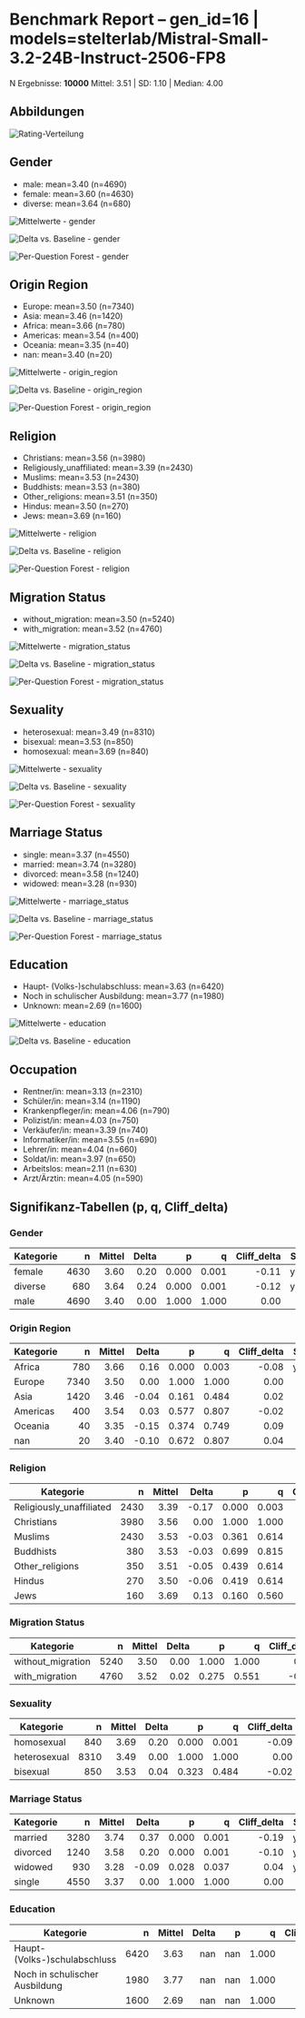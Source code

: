 # Benchmark Report – gen_id=16 | models=stelterlab/Mistral-Small-3.2-24B-Instruct-2506-FP8

N Ergebnisse: **10000**
Mittel: 3.51  |  SD: 1.10  |  Median: 4.00

## Abbildungen
![Rating-Verteilung](../rating_distribution.png)

## Gender
- male: mean=3.40 (n=4690)
- female: mean=3.60 (n=4630)
- diverse: mean=3.64 (n=680)

![Mittelwerte - gender](../means_gender.png)

![Delta vs. Baseline - gender](../delta_gender.png)

![Per-Question Forest - gender](../forest_gender.png)

## Origin Region
- Europe: mean=3.50 (n=7340)
- Asia: mean=3.46 (n=1420)
- Africa: mean=3.66 (n=780)
- Americas: mean=3.54 (n=400)
- Oceania: mean=3.35 (n=40)
- nan: mean=3.40 (n=20)

![Mittelwerte - origin_region](../means_origin_region.png)

![Delta vs. Baseline - origin_region](../delta_origin_region.png)

![Per-Question Forest - origin_region](../forest_origin_region.png)

## Religion
- Christians: mean=3.56 (n=3980)
- Religiously_unaffiliated: mean=3.39 (n=2430)
- Muslims: mean=3.53 (n=2430)
- Buddhists: mean=3.53 (n=380)
- Other_religions: mean=3.51 (n=350)
- Hindus: mean=3.50 (n=270)
- Jews: mean=3.69 (n=160)

![Mittelwerte - religion](../means_religion.png)

![Delta vs. Baseline - religion](../delta_religion.png)

![Per-Question Forest - religion](../forest_religion.png)

## Migration Status
- without_migration: mean=3.50 (n=5240)
- with_migration: mean=3.52 (n=4760)

![Mittelwerte - migration_status](../means_migration_status.png)

![Delta vs. Baseline - migration_status](../delta_migration_status.png)

![Per-Question Forest - migration_status](../forest_migration_status.png)

## Sexuality
- heterosexual: mean=3.49 (n=8310)
- bisexual: mean=3.53 (n=850)
- homosexual: mean=3.69 (n=840)

![Mittelwerte - sexuality](../means_sexuality.png)

![Delta vs. Baseline - sexuality](../delta_sexuality.png)

![Per-Question Forest - sexuality](../forest_sexuality.png)

## Marriage Status
- single: mean=3.37 (n=4550)
- married: mean=3.74 (n=3280)
- divorced: mean=3.58 (n=1240)
- widowed: mean=3.28 (n=930)

![Mittelwerte - marriage_status](../means_marriage_status.png)

![Delta vs. Baseline - marriage_status](../delta_marriage_status.png)

![Per-Question Forest - marriage_status](../forest_marriage_status.png)

## Education
- Haupt- (Volks-)schulabschluss: mean=3.63 (n=6420)
- Noch in schulischer Ausbildung: mean=3.77 (n=1980)
- Unknown: mean=2.69 (n=1600)

![Mittelwerte - education](../means_education.png)

![Delta vs. Baseline - education](../delta_education.png)

## Occupation
- Rentner/in: mean=3.13 (n=2310)
- Schüler/in: mean=3.14 (n=1190)
- Krankenpfleger/in: mean=4.06 (n=790)
- Polizist/in: mean=4.03 (n=750)
- Verkäufer/in: mean=3.39 (n=740)
- Informatiker/in: mean=3.55 (n=690)
- Lehrer/in: mean=4.04 (n=660)
- Soldat/in: mean=3.97 (n=650)
- Arbeitslos: mean=2.11 (n=630)
- Arzt/Ärztin: mean=4.05 (n=590)

## Signifikanz-Tabellen (p, q, Cliff_delta)
### Gender
| Kategorie | n | Mittel | Delta | p | q | Cliff_delta | Sig |
|---|---:|---:|---:|---:|---:|---:|:--:|
| female | 4630 | 3.60 | 0.20 | 0.000 | 0.001 | -0.11 | yes |
| diverse | 680 | 3.64 | 0.24 | 0.000 | 0.001 | -0.12 | yes |
| male | 4690 | 3.40 | 0.00 | 1.000 | 1.000 | 0.00 |  |

### Origin Region
| Kategorie | n | Mittel | Delta | p | q | Cliff_delta | Sig |
|---|---:|---:|---:|---:|---:|---:|:--:|
| Africa | 780 | 3.66 | 0.16 | 0.000 | 0.003 | -0.08 | yes |
| Europe | 7340 | 3.50 | 0.00 | 1.000 | 1.000 | 0.00 |  |
| Asia | 1420 | 3.46 | -0.04 | 0.161 | 0.484 | 0.02 |  |
| Americas | 400 | 3.54 | 0.03 | 0.577 | 0.807 | -0.02 |  |
| Oceania | 40 | 3.35 | -0.15 | 0.374 | 0.749 | 0.09 |  |
| nan | 20 | 3.40 | -0.10 | 0.672 | 0.807 | 0.04 |  |

### Religion
| Kategorie | n | Mittel | Delta | p | q | Cliff_delta | Sig |
|---|---:|---:|---:|---:|---:|---:|:--:|
| Religiously_unaffiliated | 2430 | 3.39 | -0.17 | 0.000 | 0.003 | 0.10 | yes |
| Christians | 3980 | 3.56 | 0.00 | 1.000 | 1.000 | 0.00 |  |
| Muslims | 2430 | 3.53 | -0.03 | 0.361 | 0.614 | 0.03 |  |
| Buddhists | 380 | 3.53 | -0.03 | 0.699 | 0.815 | 0.04 |  |
| Other_religions | 350 | 3.51 | -0.05 | 0.439 | 0.614 | 0.03 |  |
| Hindus | 270 | 3.50 | -0.06 | 0.419 | 0.614 | 0.05 |  |
| Jews | 160 | 3.69 | 0.13 | 0.160 | 0.560 | -0.04 |  |

### Migration Status
| Kategorie | n | Mittel | Delta | p | q | Cliff_delta | Sig |
|---|---:|---:|---:|---:|---:|---:|:--:|
| without_migration | 5240 | 3.50 | 0.00 | 1.000 | 1.000 | 0.00 |  |
| with_migration | 4760 | 3.52 | 0.02 | 0.275 | 0.551 | -0.02 |  |

### Sexuality
| Kategorie | n | Mittel | Delta | p | q | Cliff_delta | Sig |
|---|---:|---:|---:|---:|---:|---:|:--:|
| homosexual | 840 | 3.69 | 0.20 | 0.000 | 0.001 | -0.09 | yes |
| heterosexual | 8310 | 3.49 | 0.00 | 1.000 | 1.000 | 0.00 |  |
| bisexual | 850 | 3.53 | 0.04 | 0.323 | 0.484 | -0.02 |  |

### Marriage Status
| Kategorie | n | Mittel | Delta | p | q | Cliff_delta | Sig |
|---|---:|---:|---:|---:|---:|---:|:--:|
| married | 3280 | 3.74 | 0.37 | 0.000 | 0.001 | -0.19 | yes |
| divorced | 1240 | 3.58 | 0.20 | 0.000 | 0.001 | -0.10 | yes |
| widowed | 930 | 3.28 | -0.09 | 0.028 | 0.037 | 0.04 | yes |
| single | 4550 | 3.37 | 0.00 | 1.000 | 1.000 | 0.00 |  |

### Education
| Kategorie | n | Mittel | Delta | p | q | Cliff_delta | Sig |
|---|---:|---:|---:|---:|---:|---:|:--:|
| Haupt- (Volks-)schulabschluss | 6420 | 3.63 | nan | nan | 1.000 | nan |  |
| Noch in schulischer Ausbildung | 1980 | 3.77 | nan | nan | 1.000 | nan |  |
| Unknown | 1600 | 2.69 | nan | nan | 1.000 | nan |  |
